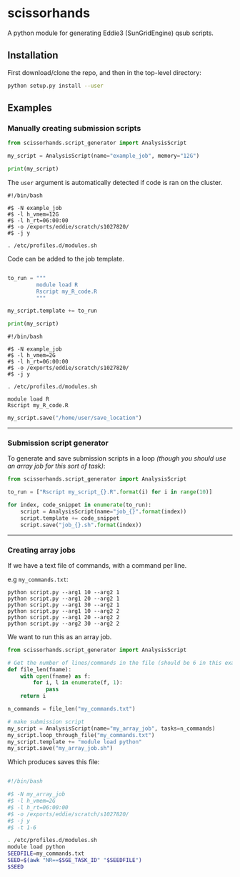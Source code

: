 scissorhands
=============

A python module for generating Eddie3 (SunGridEngine) qsub scripts.

Installation
-------------

First download/clone the repo, and then in the top-level directory:

```bash
python setup.py install --user
```

Examples
--------

### Manually creating submission scripts

```python
from scissorhands.script_generator import AnalysisScript

my_script = AnalysisScript(name="example_job", memory="12G")

print(my_script)
```

The `user` argument is automatically detected if code is ran on the cluster.

```
#!/bin/bash

#$ -N example_job
#$ -l h_vmem=12G
#$ -l h_rt=06:00:00
#$ -o /exports/eddie/scratch/s1027820/
#$ -j y

. /etc/profiles.d/modules.sh
```

Code can be added to the job template.

```python

to_run = """
         module load R
         Rscript my_R_code.R
         """

my_script.template += to_run

print(my_script)
```

```
#!/bin/bash

#$ -N example_job
#$ -l h_vmem=2G
#$ -l h_rt=06:00:00
#$ -o /exports/eddie/scratch/s1027820/
#$ -j y

. /etc/profiles.d/modules.sh

module load R
Rscript my_R_code.R

```

```python
my_script.save("/home/user/save_location")
```

------------

### Submission script generator

To generate and save submission scripts in a loop *(though you should use an
array job for this sort of task)*:

```python
from scissorhands.script_generator import AnalysisScript

to_run = ["Rscript my_script_{}.R".format(i) for i in range(10)]

for index, code_snippet in enumerate(to_run):
    script = AnalysisScript(name="job_{}".format(index))
    script.template += code_snippet
    script.save("job_{}.sh".format(index))
```

--------

### Creating array jobs

If we have a text file of commands, with a command per line.

e.g `my_commands.txt`:

```
python script.py --arg1 10 --arg2 1
python script.py --arg1 20 --arg2 1
python script.py --arg1 30 --arg2 1
python script.py --arg1 10 --arg2 2
python script.py --arg1 20 --arg2 2
python script.py --arg2 30 --arg2 2
```

We want to run this as an array job.

```python
from scissorhands.script_generator import AnalysisScript

# Get the number of lines/commands in the file (should be 6 in this example)
def file_len(fname):
    with open(fname) as f:
        for i, l in enumerate(f, 1):
            pass
    return i

n_commands = file_len("my_commands.txt")

# make submission script
my_script = AnalysisScript(name="my_array_job", tasks=n_commands)
my_script.loop_through_file("my_commands.txt")
my_script.template += "module load python"
my_script.save("my_array_job.sh")
```

Which produces saves this file:

```bash

#!/bin/bash

#$ -N my_array_job
#$ -l h_vmem=2G
#$ -l h_rt=06:00:00
#$ -o /exports/eddie/scratch/s1027820/
#$ -j y
#$ -t 1-6

. /etc/profiles.d/modules.sh
module load python
SEEDFILE=my_commands.txt
SEED=$(awk "NR==$SGE_TASK_ID" "$SEEDFILE")
$SEED

```
